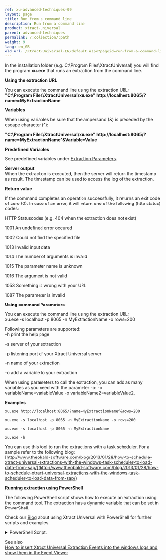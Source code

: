 ```yaml
---
ref: xu-advanced-techniques-09
layout: page
title: Run from a command line
description: Run from a command line
product: xtract-universal
parent: advanced-techniques
permalink: /:collection/:path
weight: 9
lang: en_GB
old_url: /Xtract-Universal-EN/default.aspx?pageid=run-from-a-command-line
---
```


In the installation folder (e.g. C:\Program Files\XtractUniversal) you will find the program **xu.exe** that runs an extraction from the command line.

**Using the extraction URL**

You can execute the command line using the extraction URL:<br> 
**"C:\Program Files\XtractUniversal\xu.exe" http://localhost:8065/?name=MyExtractionName** 

**Variables**

When using variables be sure that the ampersand (&) is preceded by the escape character (^):

**"C:\Program Files\XtractUniversal\xu.exe" http://localhost:8065/?name=MyExtractionName^&Variable=Value** 

**Predefined Variables**

See predefined variables under [Extraction Parameters](./extraction-parameters). 

**Server output**<br> 
When the extraction is executed, then the server will return the timestamp as result. 
The timestamp can be used to access the log of the extraction.

**Return value**  

If the command completes an operation successfully, it returns an exit code of zero (0).
In case of an error, it will return one of the following (http status) codes:

HTTP Statuscodes (e.g. 404 when the extraction does not exist)

1001     An undefined error occured

1002    Could not find the specified file
          
1013    Invalid input data

1014    The number of arguments is invalid

1015    The parameter name is unknown

1016    The argument is not valid

1053    Something is wrong with your URL

1087    The parameter is invalid

**Using command Parameters**

You can execute the command line using the extraction URL:<br> 
    xu.exe -s localhost -p 8065 -n MyExtractionName -o rows=200

Following parameters are supported:<br> 
-h        print the help page

-s        server of your extraction

-p        listening port of your Xtract Universal server

-n        name of your extraction

-o        add a variable to your extraction

When using parameters to call the extraction, you can add as many variables as you need with the parameter -o:
-o variableName=variableValue -o variableName2=variableValue2.

**Examples** 

    xu.exe http://localhost:8065/?name=MyExtractionName^&rows=200
    
    xu.exe -s localhost -p 8065 -n MyExtractionName -o rows=200
    
    xu.exe -s localhost -p 8065 -n MyExtractionName
    
    xu.exe -h 

You can use this tool to run the extractions with a task scheduler. For a sample refer to the following blog:<br> 
[http://www.theobald-software.com/blog/2013/01/28/how-to-schedule-xtract-universal-extractions-with-the-windows-task-scheduler-to-load-data-from-sap/](http://www.theobald-software.com/blog/2013/01/28/how-to-schedule-xtract-universal-extractions-with-the-windows-task-scheduler-to-load-data-from-sap/)

**Running extraction using PowerShell**

The following PowerShell script shows how to execute an extraction using the command tool. 
The extraction has a dynamic variable that can be set in PowerShell. 

Check our [Blog](https://blog.theobald-software.com/2018/04/26/mastering-sap-access-with-xtract-universal-and-powershell/) about using Xtract Universal with PowerShell for further scripts and examples.

<details>
<summary>PowerShell Script.</summary>
{% highlight javascript %}
# Execute an Xtract Universal extraction using the command tool xu.exe in a powershell script
# the extraction has a variable CalendarMonth that needs a value in the format YYYYMM, e.g. 201712
  
clear
# write the output to a file
$XUOutputfile = "C:\Data\powershell\output.txt"
# write the log to a file
$XULogfile = "C:\Data\powershell\log.txt"
  
# set the path to the installation folder
$XUCmd = 'C:\Program Files\XtractUniversal\xu.exe'
  
$XUServer = "localhost"
$XUPort = "8065"
$XUExtraction = "SAPSalesCube"
  
  
# BEGIN OF BLOCK FOR SETTING VARIABLE
# Skip this block if you don't use variable
  
# generate the calender month from the current date to be used as a variable
# e.g. Tuesday, December 19, 2017 10:40:32 AM
$myyear = (Get-Date -format "yyyy")
$mymonth = (Get-Date -format "MM")
# 201712
$myCalendarMonth = "$myyear$mymonth"
# another option Get-Date -format "yyyyMM"
  
# just if you use variables
# the extraction has a variable CalendarMonth, its value has the format YYYYMM
# set the variable for calendar month e.g. 201712
 
  
# END OF BLOCK FOR SETTING VARIABLE
  
  
# define error message
$errorMessage = @'
If the command completes an operation successfully, it returns an exit code of zero (0).
In case of an error, it will return one of the following (http status) codes:
HTTP Statuscodes (e.g. 404 when the extraction does not exist)
1001    An undefined error occured
1002    Could not find the specified file      
1013    Invalid input data
1014    The number of arguments is invalid
1015    The parameter name is unknown
1016    The argument is not valid
1053    Something is wrong with your URL
1087    The parameter is invalid
  
check the online help for further information
http://help.theobald-software.com/Xtract-Universal-EN/default.aspx?pageid=run-from-a-command-line
'@
  
  
# run the command tool with the right parameters
$res = &$XUCmd -s $XUServer -p $XUPort -n $XUExtraction -o CalenderMonth=$myCalenderMonth 1>$XUOutputfile 2>$XULogfile
  
# check the last exit code
# 0: successful
# else unsuccessful
if($LASTEXITCODE -eq 0) {
           
write-host -f Green "The last command executed successfully"          
} else {
           
write-host -f Red "The last execution failed with error code $LASTEXITCODE!"
write-host $errorMessage
}
{% endhighlight %}
</details>

See also  <br>
[How to insert Xtract Universal Extraction Events into the windows logs and show them in the Event Viewer](https://my.theobald-software.com/index.php?/Default/Knowledgebase/Article/View/148/0/how-to-insert-xtract-universal-extraction-events-into-the-windows-logs-and-show-them-in-the-event-viewer)